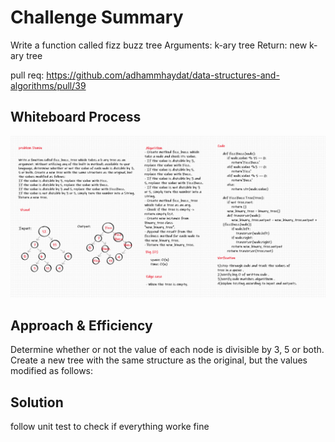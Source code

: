
# Challenge Summary
<!-- Description of the challenge -->
Write a function called fizz buzz tree
Arguments: k-ary tree
Return: new k-ary tree

pull req: https://github.com/adhammhaydat/data-structures-and-algorithms/pull/39

## Whiteboard Process
<!-- Embedded whiteboard image -->

![](../image/fizzBuzz.png)

## Approach & Efficiency
<!-- What approach did you take? Why? What is the Big O space/time for this approach? -->
Determine whether or not the value of each node is divisible by 3, 5 or both. Create a new tree with the same structure as the original, but the values modified as follows:
## Solution
<!-- Show how to run your code, and examples of it in action -->
follow unit test to check if
everything worke fine
